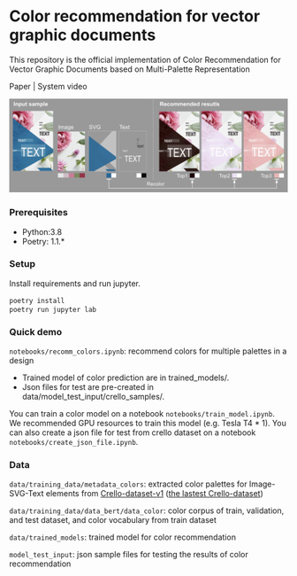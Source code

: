 # Color recommendation for vector graphic documents 

This repository is the official implementation of Color Recommendation for Vector Graphic Documents based on Multi-Palette Representation

Paper | System video

![Overview_image](docs/overview.png)

### Prerequisites

- Python:3.8
- Poetry: 1.1.*

### Setup

Install requirements and run jupyter.

```
poetry install
poetry run jupyter lab
```

### Quick demo

`notebooks/recomm_colors.ipynb`: recommend colors for multiple palettes in a design
- Trained model of color prediction are in trained_models/.
- Json files for test are pre-created in data/model_test_input/crello_samples/.

You can train a color model on a notebook `notebooks/train_model.ipynb`. We recommended GPU resources to train this model (e.g. Tesla T4 * 1).
You can also create a json file for test from crello dataset on a notebook `notebooks/create_json_file.ipynb`.

### Data

`data/training_data/metadata_colors`: extracted color palettes for Image-SVG-Text elements from [Crello-dataset-v1](https://storage.googleapis.com/ailab-public/canvas-vae/crello-dataset-v1.zip) ([the lastest Crello-dataset](https://github.com/CyberAgentAILab/canvas-vae/blob/main/docs/crello-dataset.md))

`data/training_data/data_bert/data_color`: color corpus of train, validation, and test dataset, and color vocabulary from train dataset

`data/trained_models`: trained model for color recommendation

`model_test_input`: json sample files for testing the results of color recommendation